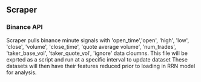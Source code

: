 ## Scraper

### Binance API
Scraper pulls binance minute signals with 'open_time','open', 'high', 'low', 'close', 'volume', 'close_time', 'quote average volume', 'num_trades',
'taker_base_vol', 'taker_quote_vol', 'ignore' data cloumns.
This file will be exprted as a script and run at a specific interval to update dataset
These datasets will then have their features reduced prior to loading in RRN model for analysis.
